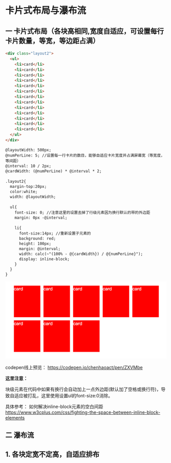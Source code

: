# 卡片式布局与瀑布流

## 一 卡片式布局（各块高相同,宽度自适应，可设置每行卡片数量，等宽，等边距占满）



```html
<div class="layout2">
  <ul>
    <li>card</li>
    <li>card</li>
    <li>card</li>
    <li>card</li>
    <li>card</li>
    <li>card</li>
    <li>card</li>
    <li>card</li>
    <li>card</li>
    <li>card</li>
    <li>card</li>
    <li>card</li>
    <li>card</li>
  </ul>
</div>

```


```less
@layoutWidth: 500px;
@numPerLine: 5; //设置每一行卡片的数目，能够自适应卡片宽度并占满屏幕宽（等宽度，等间距）
@interval: 10 / 2px;
@cardWidth: (@numPerLine) * @interval * 2;

.layout2{
  margin-top:20px;
  color:white;
  width: @layoutWidth;
  
  ul{
    font-size: 0; //注意这里的设置去掉了行级元素因为换行默认的带的外边距
    margin: 0px -@interval;
    
    li{
      font-size:14px; //重新设置子元素的
      background: red;
      height: 100px;
      margin: @interval;
      width: calc(~"(100% - @{cardWidth}) / @{numPerLine}");
      display: inline-block;
    }
  }
}
```

![](/assets/WX20171018-195046@2x.png)

codepen线上预览：
https://codepen.io/chenhaoact/pen/ZXVMbe


**这里注意：**

块级元素在代码中如果有换行会自动加上一点外边距(默认加了空格或换行符)，导致自适应被打乱，这里使用设置ul的font-size:0消除。

具体参考：
如何解决inline-block元素的空白间距
https://www.w3cplus.com/css/fighting-the-space-between-inline-block-elements


## 二 瀑布流

## 1. 各块定宽不定高，自适应排布

